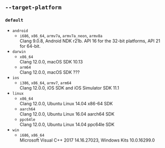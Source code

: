 ## `--target-platform`
### `default`
* `android`
  * `i686`, `x86_64`, `armv7a`, `armv7a_neon`, `armv8a`  
  Clang 9.0.8, Android NDK r21b. API 16 for the 32-bit platforms, API 21 for 64-bit.
* `darwin`
  * `x86_64`  
  Clang 12.0.0, macOS SDK 10.13
  * `arm64`  
  Clang 12.0.0, macOS SDK ???
* `ios`  
  * `i386`, `x86_64`, `armv7`, `arm64`  
     Clang 12.0.0, iOS SDK and iOS Simulator SDK 11.1
* `linux`  
  * `x86_64`  
  Clang 12.0.0, Ubuntu Linux 14.04 x86-64 SDK
  * `aarch64`  
  Clang 12.0.0, Ubuntu Linux 16.04 aarch64 SDK
  * `ppc64le`  
  Clang 12.0.0, Ubuntu Linux 14.04 ppc64le SDK
* `win`
  * `i686`, `x86_64`  
    Microsoft Visual C++ 2017 14.16.27023, Windows Kits 10.0.16299.0
